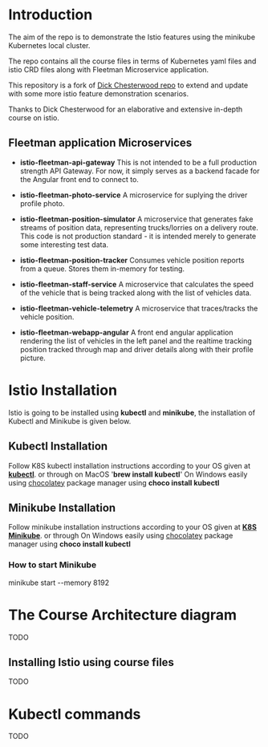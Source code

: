  # Introduction

The aim of the repo is to demonstrate the Istio features using the minikube Kubernetes local cluster.

The repo contains all the course files in terms of Kubernetes yaml files and istio CRD files along with Fleetman Microservice application.

This repository is a fork of [Dick Chesterwood repo](https://github.com/bagcheap/istio-udemy) to extend and update with some more istio feature demonstration scenarios.

Thanks to Dick Chesterwood for an elaborative and extensive in-depth course on istio.

## Fleetman application Microservices

* __istio-fleetman-api-gateway__
 This is not intended to be a full production strength API Gateway. For now, it simply serves as a backend facade for the Angular front end to connect to.

* __istio-fleetman-photo-service__
A microservice for suplying the driver profile photo.

* __istio-fleetman-position-simulator__
A microservice that generates fake streams of position data, representing trucks/lorries on a delivery route.
This code is not production standard - it is intended merely to generate some interesting test data.

* __istio-fleetman-position-tracker__
Consumes vehicle position reports from a queue. Stores them in-memory for testing.

* __istio-fleetman-staff-service__
A microservice that calculates the speed of the vehicle that is being tracked along with the list of vehicles data.

* __istio-fleetman-vehicle-telemetry__
A microservice that traces/tracks the vehicle position.

* __istio-fleetman-webapp-angular__
A front end angular application rendering the list of vehicles in the left panel and the realtime tracking position tracked through map and driver details along with their profile picture. 

# Istio Installation

Istio is going to be installed using __kubectl__ and __minikube__, the installation of Kubectl and Minikube is given below. 

## Kubectl Installation
Follow K8S kubectl installation instructions according to your OS given at [__kubectl__](https://kubernetes.io/docs/tasks/tools/install-kubectl).
or through 
on MacOS '__brew install kubectl__'
On Windows easily using [chocolatey](https://chocolatey.org/install) package manager using __choco install kubectl__

## Minikube Installation
Follow minikube installation instructions according to your OS given at [__K8S Minikube__](https://kubernetes.io/docs/tasks/tools/install-kubectl).
or through
On Windows easily using [chocolatey](https://chocolatey.org/install) package manager using __choco install kubectl__

### How to start Minikube
minikube start --memory 8192 

# The Course Architecture diagram
TODO


## Installing Istio using course files
TODO


# Kubectl commands
TODO
